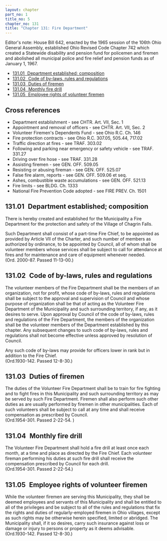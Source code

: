 ```yaml
---
layout: chapter
part_no: 1
title_no: 5
chapter_no: 131
title: "Chapter 131: Fire Department"
---
```


Editor's note: House Bill 642, enacted by the 1965 session of the 106th Ohio
General Assembly, established Ohio Revised Code Chapter 742 which created a
Statewide disability and pension fund for policemen and firemen and abolished
all municipal police and fire relief and pension funds as of January 1, 1967.

* [131.01   Department established; composition](#13101-department-established-composition)
* [131.02   Code of by-laws, rules and regulations](#13102-code-of-by-laws-rules-and-regulations)
* [131.03   Duties of firemen](#13103-duties-of-firemen)
* [131.04   Monthly fire drill](#13104-monthly-fire-drill)
* [131.05   Employee rights of volunteer firemen](#13105-employee-rights-of-volunteer-firemen)

## Cross references

* Department establishment - see CHTR. Art. VII, Sec. 1
* Appointment and removal of officers - see CHTR. Art. VII, Sec. 2
* Volunteer Firemen's Dependents Fund - see Ohio R.C. Ch. 146
* Fire protection contracts - see Ohio R.C. 307.05, 505.44, 717.02
* Traffic direction at fires - see TRAF. 303.02
* Following and parking near emergency or safety vehicle - see TRAF. 331.27
* Driving over fire hose - see TRAF. 331.28
* Assisting firemen - see GEN. OFF. 509.05
* Resisting or abusing fireman - see GEN. OFF. 525.07
* False fire alarm, reports - see GEN. OFF. 509.06 et seq.
* Ashes, combustible waste accumulations - see GEN. OFF. 521.13
* Fire limits - see BLDG. Ch. 1333
* National Fire Prevention Code adopted - see FIRE PREV. Ch. 1501

## 131.01   Department established; composition

There is hereby created and established for the Municipality a Fire Department
for the protection and safety of the Village of Chagrin Falls.

Such Department shall consist of a part-time Fire Chief, to be appointed as
provided by Article VII of the Charter, and such number of members as authorized
by ordinance, to be appointed by Council, all of whom shall be volunteer members
whose services shall be subject to call for attendance at fires and for
maintenance and care of equipment whenever needed.  
(Ord. 2000-87. Passed 11-13-00.)

## 131.02   Code of by-laws, rules and regulations

The volunteer members of the Fire Department shall be the members of an
organization, not for profit, whose code of by-laws, rules and regulations shall
be subject to the approval and supervision of Council and whose purpose of
organization shall be that of acting as the Volunteer Fire Department of the
Municipality and such surrounding territory, if any, as it desires to serve.
Upon approval by Council of the code of by-laws, rules and regulations of the
Fire Department, the members of the organization shall be the volunteer members
of the Department established by this chapter. Any subsequent changes to such
code of by-laws, rules and regulations shall not become effective unless
approved by resolution of Council.

Any such code of by-laws may provide for officers lower in rank but in addition
to the Fire Chief.  
(Ord.1930-142. Passed 12-8-30.)

## 131.03   Duties of firemen

The duties of the Volunteer Fire Department shall be to train for fire fighting
and to fight fires in this Municipality and such surrounding territory as may be
served by such Fire Department. Firemen shall also perform such other duties as
are usually performed by firemen in other municipalities. Each of such
volunteers shall be subject to call at any time and shall receive compensation
as prescribed by Council.  
(Ord.1954-301. Passed 2-22-54. )

## 131.04   Monthly fire drill

The Volunteer Fire Department shall hold a fire drill at least once each month,
at a time and place as directed by the Fire Chief. Each volunteer fireman
performing his duties at such fire drill shall receive the compensation
prescribed by Council for each drill.  
(Ord.1954-301. Passed 2-22-54.)

## 131.05   Employee rights of volunteer firemen

While the volunteer firemen are serving this Municipality, they shall be deemed
employees and servants of this Municipality and shall be entitled to all of the
privileges and be subject to all of the rules and regulations that fix the
rights and duties of regularly-employed firemen in Ohio villages, except as such
rights may be otherwise herein specified, limited or abridged. The Municipality
shall, if it so desires, carry such insurance against loss or damage or injury
to persons or property as it deems advisable.  
(Ord.1930-142. Passed 12-8-30.)
